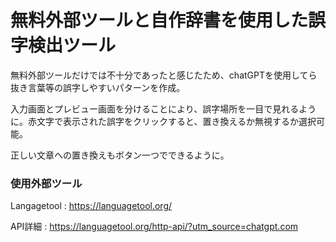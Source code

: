 # 無料外部ツールと自作辞書を使用した誤字検出ツール

無料外部ツールだけでは不十分であったと感じたため、chatGPTを使用してら抜き言葉等の誤字しやすいパターンを作成。

入力画面とプレビュー画面を分けることにより、誤字場所を一目で見れるように。赤文字で表示された誤字をクリックすると、置き換えるか無視するか選択可能。

正しい文章への置き換えもボタン一つでできるように。

### 使用外部ツール

Langagetool : https://languagetool.org/

API詳細 : https://languagetool.org/http-api/?utm_source=chatgpt.com
